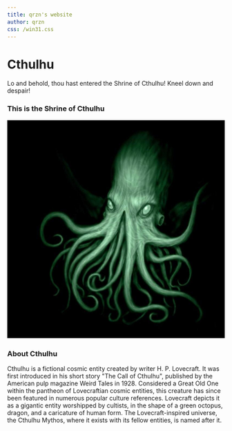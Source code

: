 ```yaml
---
title: qrzn's website
author: qrzn
css: /win31.css
---
```


# Cthulhu

Lo and behold, thou hast entered the Shrine of Cthulhu! Kneel down and despair!

### This is the Shrine of Cthulhu

[![cthulhu.png](/cthshrine.png)](/cthshrine.png)

### About Cthulhu

Cthulhu is a fictional cosmic entity created by writer H. P. Lovecraft. It was first introduced in his short story "The Call of Cthulhu", published by the American pulp magazine Weird Tales in 1928. Considered a Great Old One within the pantheon of Lovecraftian cosmic entities, this creature has since been featured in numerous popular culture references. Lovecraft depicts it as a gigantic entity worshipped by cultists, in the shape of a green octopus, dragon, and a caricature of human form. The Lovecraft-inspired universe, the Cthulhu Mythos, where it exists with its fellow entities, is named after it.


